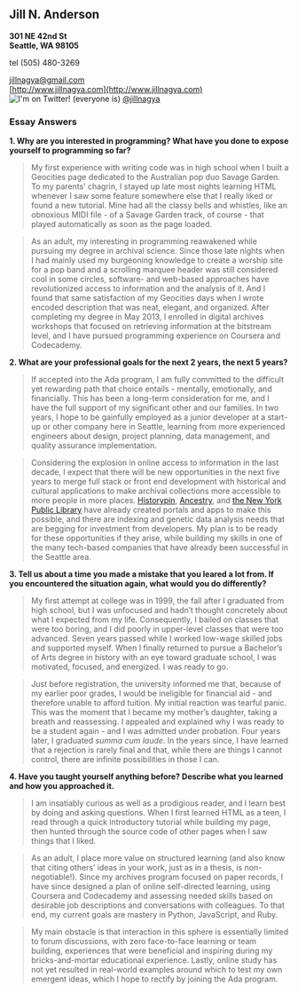 ## Jill N. Anderson  
**301 NE 42nd St**  
**Seattle, WA 98105**    

tel (505) 480-3269  
  
[jillnagya@gmail.com](mailto:jillnagya@gmail.com)  
[http://www.jillnagya.com](http://www.jillnagya.com)  
![I'm on Twitter! (everyone is)](https://cloud.githubusercontent.com/assets/11022232/10562119/9277050e-74ff-11e5-920d-44b471d2b249.png) [@jillnagya](https://twitter.com/jillnagya)  


    
### Essay Answers

**1. Why are you interested in programming? What have you done to expose yourself to programming so far?**  
>My first experience with writing code was in high school when I built a Geocities page dedicated to the Australian pop duo Savage Garden. To my parents’ chagrin, I stayed up late most nights learning HTML whenever I saw some feature somewhere else that I really liked or found a new tutorial. Mine had all the classy bells and whistles, like an obnoxious MIDI file - of a Savage Garden track, of course - that played automatically as soon as the page loaded.  

>As an adult, my interesting in programming reawakened while pursuing my degree in archival science. Since those late nights when I had mainly used my burgeoning knowledge to create a worship site for a pop band and a scrolling marquee header was still considered cool in some circles, software- and web-based approaches have revolutionized access to information and the analysis of it. And I found that same satisfaction of my Geocities days when I wrote encoded description that was neat, elegant, and organized. After completing my degree in May 2013, I enrolled in digital archives workshops that focused on retrieving information at the bitstream level, and I have pursued programming experience on Coursera and Codecademy.  

**2. What are your professional goals for the next 2 years, the next 5 years?**  
>If accepted into the Ada program, I am fully committed to the difficult yet rewarding path that choice entails - mentally, emotionally, and financially. This has been a long-term consideration for me, and I have the full support of my significant other and our families. In two years, I hope to be gainfully employed as a junior developer at a start-up or other company here in Seattle, learning from more experienced engineers about design, project planning, data management, and quality assurance implementation.  

>Considering the explosion in online access to information in the last decade, I expect that there will be new opportunities in the next five years to merge full stack or front end development with historical and cultural applications to make archival collections more accessible to more people in more places. [Historypin](http://www.historypin.org), [Ancestry](http://www.ancestry.com), and [the New York Public Library](http://www.nypl.org/collections/labs) have already created portals and apps to make this possible, and there are indexing and genetic data analysis needs that are begging for investment from developers. My plan is to be ready for these opportunities if they arise, while building my skills in one of the many tech-based companies that have already been successful in the Seattle area.  

**3. Tell us about a time you made a mistake that you leared a lot from. If you encountered the situation again, what would you do differently?**  
>My first attempt at college was in 1999, the fall after I graduated from high school, but I was unfocused and hadn’t thought concretely about what I expected from my life. Consequently, I bailed on classes that were too boring, and I did poorly in upper-level classes that were too advanced. Seven years passed while I worked low-wage skilled jobs and supported myself. When I finally returned to pursue a Bachelor’s of Arts degree in history with an eye toward graduate school, I was motivated, focused, and energized. I was ready to go.

>Just before registration, the university informed me that, because of my earlier poor grades, I would be ineligible for financial aid - and therefore unable to afford tuition. My initial reaction was tearful panic. This was the moment that I became my mother’s daughter, taking a breath and reassessing. I appealed and explained why I was ready to be a student again - and I was admitted under probation. Four years later, I graduated *summa cum laude*. In the years since, I have learned that a rejection is rarely final and that, while there are things I cannot control, there are infinite possibilities in those I can.

**4. Have you taught yourself anything before? Describe what you learned and how you approached it.**  
>I am insatiably curious as well as a prodigious reader, and I learn best by doing and asking questions. When I first learned HTML as a teen, I read through a quick introductory tutorial while building my page, then hunted through the source code of other pages when I saw things that I liked.  

>As an adult, I place more value on structured learning (and also know that citing others’ ideas in your work, just as in a thesis, is non-negotiable!). Since my archives program focused on paper records, I have since designed a plan of online self-directed learning, using Coursera and Codecademy and assessing needed skills based on desirable job descriptions and conversations with colleagues. To that end, my current goals are mastery in Python, JavaScript, and Ruby.  

>My main obstacle is that interaction in this sphere is essentially limited to forum discussions, with zero face-to-face learning or team building, experiences that were beneficial and inspiring during my bricks-and-mortar educational experience. Lastly, online study has not yet resulted in real-world examples around which to test my own emergent ideas, which I hope to rectify by joining the Ada program.  
